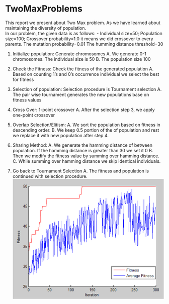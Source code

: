 # TwoMaxProblems
This report we present about Two Max problem. As we have learned about maintaining the diversity of population.  
In our problem, the given data is as follows: -
Individual size=50;
Population size=100;
Crossover probability=1.0 it means we did crossover to every parents.
The mutation probability=0.01
The humming distance threshold=30

1. Initialize population: Generate chromosomes
A. We generate 0-1 chromosomes. The individual size is 50 
B. The population size 100

2. Check the Fitness: Check the fitness of the generated population
A. Based on counting 1’s and 0’s occurrence individual we select the best for fitness


3. Selection of population: Selection procedure is Tournament selection
A. The pair wise tournament generates the new populations base on fitness values

4. Cross Over: 1-point crossover
A. After the selection step 3, we apply one-point crossover

5. Overlap Selection/Elitism:
A. We sort the population based on fitness in descending order.
B. We keep 0.5 portion of the of population and rest we replace it with new population after step 4.

6. Sharing Method:
A. We generate the hamming distance of between population. If the hamming distance is greater than 30 we set it 0 
B. Then we modify the fitness value by summing over hamming distance.
C. While summing over hamming distance we skip identical individuals.
7. Go back to Tournament Selection
A. The fitness and population is continued with selection procedure.
![alt_text](https://github.com/borguleabhijeet/TwoMaxProblems/blob/master/gen.png)

